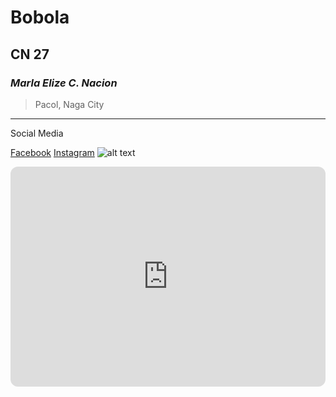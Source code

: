# Bobola
## CN 27
### *Marla Elize C. Nacion*
> Pacol, Naga City
---
Social Media

[Facebook](https://www.facebook.com)
[Instagram](https://www.instagram.com)
![alt text](https://i.pinimg.com/474x/37/65/e7/3765e7f2b9726027627ccc48084421f8.jpg)

<iframe style="border-radius:12px" src="https://open.spotify.com/embed/track/442j8VxaB60dWf9cBFuX5w?utm_source=generator" width="100%" height="352" frameBorder="0" allowfullscreen="" allow="autoplay; clipboard-write; encrypted-media; fullscreen; picture-in-picture" loading="lazy"></iframe>
